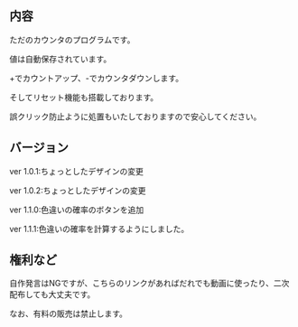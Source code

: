 ## 内容
ただのカウンタのプログラムです。

値は自動保存されています。

+でカウントアップ、-でカウンタダウンします。

そしてリセット機能も搭載しております。

誤クリック防止ように処置もいたしておりますので安心してください。
## バージョン
ver 1.0.1:ちょっとしたデザインの変更

ver 1.0.2:ちょっとしたデザインの変更

ver 1.1.0:色違いの確率のボタンを追加

ver 1.1.1:色違いの確率を計算するようにしました。
## 権利など
自作発言はNGですが、こちらのリンクがあればだれでも動画に使ったり、二次配布しても大丈夫です。

なお、有料の販売は禁止します。
